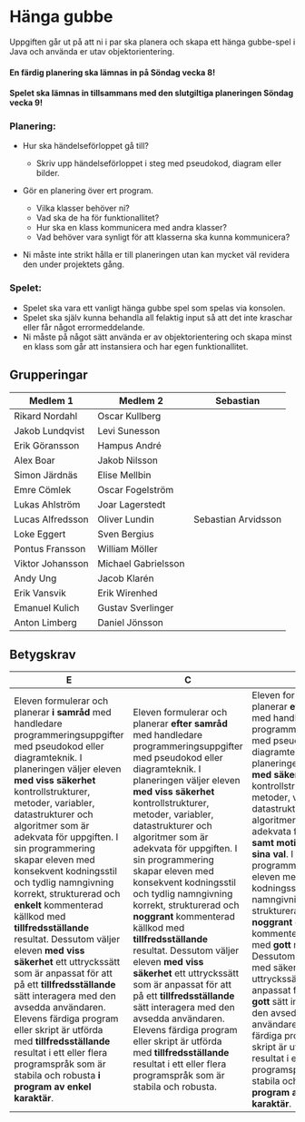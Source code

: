 # Hänga gubbe

Uppgiften går ut på att ni i par ska planera och skapa ett hänga gubbe-spel i Java och använda er utav objektorientering. <br>

#### En färdig planering ska lämnas in på Söndag vecka 8!

#### Spelet ska lämnas in tillsammans med den slutgiltiga planeringen Söndag vecka 9!

### Planering:
- Hur ska händelseförloppet gå till?
 	- Skriv upp händelseförloppet i steg med pseudokod, diagram eller bilder.

- Gör en planering över ert program.
	- Vilka klasser behöver ni?
	- Vad ska de ha för funktionallitet?
	- Hur ska en klass kommunicera med andra klasser? 
	- Vad behöver vara synligt för att klasserna ska kunna kommunicera?

- Ni måste inte strikt hålla er till planeringen utan kan mycket väl revidera den under projektets gång.

### Spelet:
- Spelet ska vara ett vanligt hänga  gubbe spel som spelas via konsolen.
- Spelet ska själv kunna behandla all felaktig input så att det inte kraschar eller får något errormeddelande.
- Ni måste på något sätt använda er av objektorientering och skapa minst en klass som går att instansiera och har egen funktionallitet.

## Grupperingar
Medlem 1          | Medlem 2 | Sebastian
------------------|------------------|---------------
Rikard	Nordahl	  | Oscar Kullberg
Jakob	Lundqvist		| Levi Sunesson
Erik	Göransson	  | Hampus André
Alex	Boar		    | Jakob Nilsson
Simon	Järdnäs 	  | Elise Mellbin
Emre	Cömlek		  | Oscar Fogelström
Lukas	Ahlström	  | Joar Lagerstedt
Lucas	Alfredsson	| Oliver Lundin | Sebastian Arvidsson
Loke	Eggert		  | Sven Bergius
Pontus	Fransson	| William Möller
Viktor	Johansson	| Michael Gabrielsson
Andy	Ung	        | Jacob Klarén
Erik	Vansvik		  | Erik Wirenhed
Emanuel	Kulich	  | Gustav Sverlinger
Anton	Limberg		  | Daniel Jönsson

## Betygskrav
E	|	C	|	A	
--------------- | ------------- | --------------
Eleven formulerar och planerar **i samråd** med handledare programmeringsuppgifter med pseudokod eller diagramteknik. I planeringen väljer eleven **med viss säkerhet** kontrollstrukturer, metoder, variabler, datastrukturer och algoritmer som är adekvata för uppgiften. I sin programmering skapar eleven med konsekvent kodningsstil och tydlig namngivning korrekt, strukturerad och **enkelt** kommenterad källkod med **tillfredsställande** resultat. Dessutom väljer eleven **med viss säkerhet** ett uttryckssätt som är anpassat för att på ett **tillfredsställande** sätt interagera med den avsedda användaren. Elevens färdiga program eller skript är utförda med **tillfredsställande** resultat i ett eller flera programspråk som är stabila och robusta **i program av enkel karaktär**. | Eleven formulerar och planerar **efter samråd** med handledare programmeringsuppgifter med pseudokod eller diagramteknik. I planeringen väljer eleven **med viss säkerhet** kontrollstrukturer, metoder, variabler, datastrukturer och algoritmer som är adekvata för uppgiften. I sin programmering skapar eleven med konsekvent kodningsstil och tydlig namngivning korrekt, strukturerad och **noggrant** kommenterad källkod med **tillfredsställande** resultat. Dessutom väljer eleven **med viss säkerhet** ett uttryckssätt som är anpassat för att på ett **tillfredsställande** sätt interagera med den avsedda användaren. Elevens färdiga program eller skript är utförda med **tillfredsställande** resultat i ett eller flera programspråk som är stabila och robusta. | Eleven formulerar och planerar **efter samråd** med handledare programmeringsuppgifter med pseudokod eller diagramteknik. I planeringen väljer eleven **med säkerhet** kontrollstrukturer, metoder, variabler, datastrukturer och algoritmer som är adekvata för uppgiften **samt motiverar utförligt sina val**. I sin programmering skapar eleven med konsekvent kodningsstil och tydlig namngivning korrekt, strukturerad och **noggrant och utförligt** kommenterad källkod med **gott** resultat. Dessutom väljer eleven med säkerhet ett uttryckssätt som är anpassat för att på ett **gott** sätt interagera med den avsedda användaren. Elevens färdiga program eller skript är utförda med **gott** resultat i ett eller flera programspråk som är stabila och robusta **i program av komplex karaktär**.	

